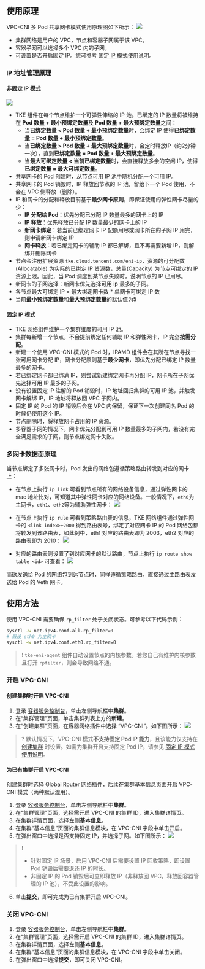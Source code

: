 
## 使用原理

VPC-CNI 多 Pod 共享网卡模式使用原理图如下所示：
![](https://main.qcloudimg.com/raw/76fce8d2541f9a91a1a2ecdc89403390.jpg)

- 集群网络是用户的 VPC，节点和容器子网属于该 VPC。
- 容器子网可以选择多个 VPC 内的子网。
- 可设置是否开启固定 IP。您可参考 [固定 IP 模式使用说明](https://cloud.tencent.com/document/product/457/50358)。

### IP 地址管理原理

#### 非固定 IP 模式

![](https://qcloudimg.tencent-cloud.cn/raw/f506c98ab54db316e468f88f5cca8b96.png)

- TKE 组件在每个节点维护一个可弹性伸缩的 IP 池。已绑定的 IP 数量将被维持在 **Pod 数量 + 最小预绑定数量**及 **Pod 数量 + 最大预绑定数量**之间：
	- 当**已绑定数量 < Pod 数量 + 最小预绑定数量**时，会绑定 IP 使得**已绑定数量 = Pod 数量 + 最小预绑定数量**。
	- 当**已绑定数量 > Pod 数量 + 最大预绑定数量**时，会定时释放IP（约2分钟一次），直到**已绑定数量 = Pod 数量 + 最大预绑定数量**。
	- 当**最大可绑定数量 < 当前已绑定数量**时，会直接释放多余的空闲 IP，使得**已绑定数量 = 最大可绑定数量**。
- 共享网卡的 Pod 创建时，从节点可用 IP 池中随机分配一个可用 IP。
- 共享网卡的 Pod 销毁时，IP 释放回节点的 IP 池，留给下一个 Pod 使用，不会在 VPC 侧释放（删除）。
- IP 和网卡的分配和释放目前基于**最少网卡原则**，即保证使用的弹性网卡尽量的少：
	- **IP 分配给 Pod**：优先分配已分配 IP 数量最多的网卡上的 IP
	- **IP 释放**：优先释放已分配 IP 数量最少的网卡上的 IP
    - **新网卡绑定**：若当前已绑定网卡 IP 配额用尽或网卡所在的子网 IP 用完，则申请新网卡绑定 IP
	- **网卡释放**：若已绑定网卡的辅助 IP 都已解绑，且不再需要新增 IP，则解绑并删除网卡
- 节点会注册扩展资源 `tke.cloud.tencent.com/eni-ip`，资源的可分配数(Allocatable) 为实际的已绑定 IP 资源数，总量(Capacity) 为节点可绑定的 IP 资源上限。因此，当 Pod 调度到某节点失败时，说明节点的 IP 已用尽。
- 新网卡的子网选择：新网卡优先选择可用 ip 最多的子网。
- 各节点最大可绑定 IP = 最大绑定网卡数 * 单网卡可绑定 IP 数
- 当前**最小预绑定数量**和**最大预绑定数量**的默认值为5

#### 固定 IP 模式
- TKE 网络组件维护一个集群维度的可用 IP 池。
- 集群每新增一个节点，不会提前绑定任何辅助 IP 和弹性网卡，IP 完全**按需分配**。
- 新建一个使用 VPC-CNI 模式的 Pod 时，IPAMD 组件会在其所在节点寻找一张可用网卡分配 IP，网卡分配原则基于**最少网卡**，即优先分配已绑定 IP 数量最多的网卡。
- 若已绑定网卡都已绑满 IP，则尝试新建绑定网卡再分配 IP，网卡所在子网优先选择可用 IP 最多的子网。
- 没有设置固定 IP 注解的 Pod 销毁时，IP 地址回归集群的可用 IP 池，并触发网卡解绑 IP，IP 地址将释放回 VPC 子网内。
- 固定 IP 的 Pod 的 IP 销毁后会在 VPC 内保留，保证下一次创建同名 Pod 的时候仍使用这个 IP。
- 节点删除时，将释放网卡占用的 IP 资源。
- 多容器子网的情况下，网卡优先分配到可用 IP 数量最多的子网内，若没有完全满足需求的子网，则节点绑定网卡失败。

### 多网卡数据面原理

当节点绑定了多张网卡时，Pod 发出的网络包遵循策略路由转发到对应的网卡上：
- 在节点上执行 `ip link` 可看到节点所有的网络设备信息，通过弹性网卡的 mac 地址比对，可知道其中弹性网卡对应的网络设备。一般情况下，`eth0`为主网卡，`eth1`、`eth2`等为辅助弹性网卡：
![](https://qcloudimg.tencent-cloud.cn/raw/b4b357d3b4991195c8a618e817bc8c81.jpg)

- 在节点上执行 `ip rule` 可看到策略路由表的信息，TKE 网络组件通过弹性网卡的 `<link index>+2000` 得到路由表号，绑定了对应网卡 IP 的 Pod 网络包都将转发到该路由表，如此例中，eth1 对应的路由表即为 2003，eth2 对应的路由表即为 2010：
![](https://qcloudimg.tencent-cloud.cn/raw/0c3a14cb4402a5c108ac6f9b1f72f5cf.png)

- 对应的路由表则设置了到对应网卡的默认路由，节点上执行 `ip route show table <id>` 可查看：
![](https://qcloudimg.tencent-cloud.cn/raw/881653493b4188b34a78e3b3e769adc6.png)

而欲发送给 Pod 的网络包到达节点时，同样遵循策略路由，直接通过主路由表发送给 Pod 的 Veth 网卡。


## 使用方法


使用 VPC-CNI 需要确保 `rp_filter` 处于关闭状态。可参考以下代码示例：
``` bash
sysctl -w net.ipv4.conf.all.rp_filter=0
# 假设 eth0 为主网卡
sysctl -w net.ipv4.conf.eth0.rp_filter=0
```
>! `tke-eni-agent` 组件自动设置节点的内核参数。若您自己有维护内核参数且打开 `rpfilter`，则会导致网络不通。


### 开启 VPC-CNI

#### 创建集群时开启 VPC-CNI

1. 登录 [容器服务控制台](https://console.cloud.tencent.com/tke2)，单击左侧导航栏中**集群**。
2. 在“集群管理”页面，单击集群列表上方的**新建**。
3. 在“创建集群”页面，在容器网络插件中选择 “VPC-CNI”。如下图所示：
![](https://main.qcloudimg.com/raw/d3d84cfc2ede5be4c67d698c03b18c6a.png)

>? 默认情况下，VPC-CNI 模式**不支持固定 Pod IP 能力**，且该能力仅支持在 [创建集群](https://cloud.tencent.com/document/product/457/32189) 时设置。如需为集群开启支持固定 Pod IP，请参见 [固定 IP 模式使用说明](https://cloud.tencent.com/document/product/457/50358)。




#### 为已有集群开启 VPC-CNI
创建集群时选择 Global Router 网络插件，后续在集群基本信息页面开启 VPC-CNI 模式（两种默认混用）。
1. 登录 [容器服务控制台](https://console.qcloud.com/tke2)，单击左侧导航栏中**集群**。
2. 在“集群管理”页面，选择需开启 VPC-CNI 的集群 ID，进入集群详情页。
3. 在集群详情页面，选择左侧**基本信息**。
4. 在集群“基本信息”页面的集群信息模块，在 VPC-CNI 字段中单击开启。
5. 在弹出窗口中选择是否支持固定 IP，并选择子网。如下图所示：
![](https://qcloudimg.tencent-cloud.cn/raw/d1967a6ce18908d2e8a72a06936af1d3.png)
>! 
>- 针对固定 IP 场景，启用 VPC-CNI 后需要设置 IP 回收策略，即设置 Pod 销毁后需要退还 IP 的时长。
>- 非固定 IP 的 Pod 销毁后可立即释放 IP（非释放回 VPC，释放回容器管理的 IP 池），不受此设置的影响。
6. 单击**提交**，即可完成为已有集群开启 VPC-CNI。

### 关闭 VPC-CNI
1. 登录 [容器服务控制台](https://console.qcloud.com/tke2)，单击左侧导航栏中**集群**。
2. 在“集群管理”页面，选择需开启 VPC-CNI 的集群 ID，进入集群详情页。
3. 在集群详情页面，选择左侧**基本信息**。
4. 在集群“基本信息”页面的集群信息模块，在 VPC-CNI 字段中单击关闭。
5. 在弹出窗口中选择**提交**，即可关闭 VPC-CNI。









